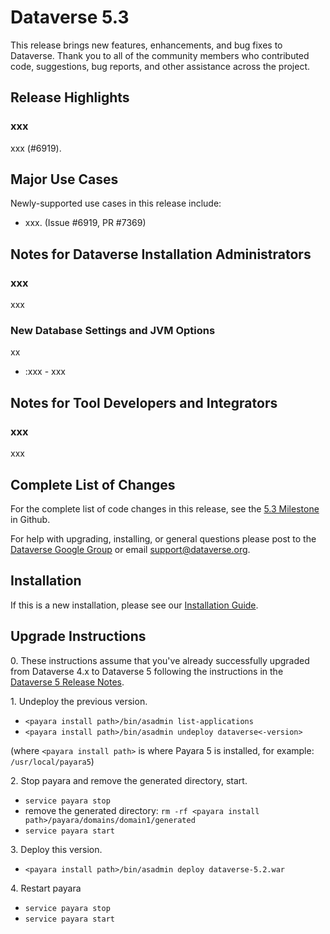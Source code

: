 # Dataverse 5.3

This release brings new features, enhancements, and bug fixes to Dataverse. Thank you to all of the community members who contributed code, suggestions, bug reports, and other assistance across the project.

## Release Highlights

### xxx

xxx (#6919).

## Major Use Cases

Newly-supported use cases in this release include:

- xxx. (Issue #6919, PR #7369)

## Notes for Dataverse Installation Administrators

### xxx

xxx

### New Database Settings and JVM Options

xx

- :xxx - xxx

## Notes for Tool Developers and Integrators

### xxx

xxx

## Complete List of Changes

For the complete list of code changes in this release, see the [5.3 Milestone](https://github.com/IQSS/dataverse/milestone/93?closed=1) in Github.

For help with upgrading, installing, or general questions please post to the [Dataverse Google Group](https://groups.google.com/forum/#!forum/dataverse-community) or email support@dataverse.org.

## Installation

If this is a new installation, please see our [Installation Guide](https://guides.dataverse.org/en/5.3/installation/).

## Upgrade Instructions

0\. These instructions assume that you've already successfully upgraded from Dataverse 4.x to  Dataverse 5 following the instructions in the [Dataverse 5 Release Notes](https://github.com/IQSS/dataverse/releases/tag/v5.0).

1\. Undeploy the previous version.

- `<payara install path>/bin/asadmin list-applications`
- `<payara install path>/bin/asadmin undeploy dataverse<-version>`

(where `<payara install path>` is where Payara 5 is installed, for example: `/usr/local/payara5`)

2\. Stop payara and remove the generated directory, start.

- `service payara stop`
- remove the generated directory: 
`rm -rf <payara install path>/payara/domains/domain1/generated`
- `service payara start`

3\. Deploy this version.

- `<payara install path>/bin/asadmin deploy dataverse-5.2.war`

4\. Restart payara

- `service payara stop`
- `service payara start`
